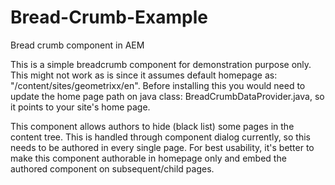 # Bread-Crumb-Example
Bread crumb component in AEM

This is a simple breadcrumb component for demonstration purpose only. This might not work as is since it assumes default homepage as: "/content/sites/geometrixx/en". Before installing this you would need to update the home page path on java class: BreadCrumbDataProvider.java, so it points to your site's home page.

This component allows authors to hide (black list) some pages in the content tree. This is handled through component dialog currently, so this needs to be authored in every single page. For best usability, it's better to make this component authorable in homepage only and embed the authored component on subsequent/child pages.
